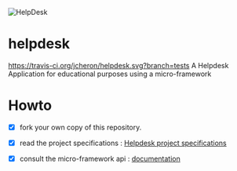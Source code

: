 ![HelpDesk](http://angular.kobject.net/git/phalconist/helpdesk.png "HelpDesk")
# helpdesk
https://travis-ci.org/jcheron/helpdesk.svg?branch=tests
A Helpdesk Application for educational purposes using a micro-framework
# Howto

- [x] fork your own copy of this repository.
- [x] read the project specifications : [Helpdesk project specifications](http://slamwiki.kobject.net/slam4/helpdesk/)
- [x] consult the micro-framework api : [documentation](http://api.kobject.net/micro-framework/)

